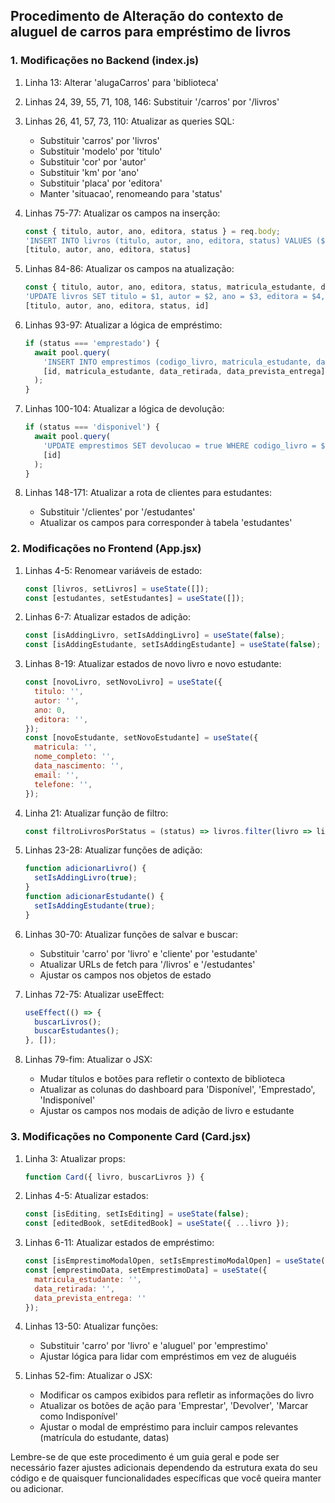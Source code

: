 
## Procedimento de Alteração do contexto de aluguel de carros para empréstimo de livros

### 1. Modificações no Backend (index.js)

1. Linha 13: Alterar 'alugaCarros' para 'biblioteca'

2. Linhas 24, 39, 55, 71, 108, 146: Substituir '/carros' por '/livros'

3. Linhas 26, 41, 57, 73, 110: Atualizar as queries SQL:
   - Substituir 'carros' por 'livros'
   - Substituir 'modelo' por 'titulo'
   - Substituir 'cor' por 'autor'
   - Substituir 'km' por 'ano'
   - Substituir 'placa' por 'editora'
   - Manter 'situacao', renomeando para 'status'

4. Linhas 75-77: Atualizar os campos na inserção:
   ```javascript
   const { titulo, autor, ano, editora, status } = req.body;
   'INSERT INTO livros (titulo, autor, ano, editora, status) VALUES ($1, $2, $3, $4, $5) RETURNING *',
   [titulo, autor, ano, editora, status]
   ```

5. Linhas 84-86: Atualizar os campos na atualização:
   ```javascript
   const { titulo, autor, ano, editora, status, matricula_estudante, data_retirada, data_prevista_entrega } = req.body;
   'UPDATE livros SET titulo = $1, autor = $2, ano = $3, editora = $4, status = $5 WHERE codigo = $6 RETURNING *',
   [titulo, autor, ano, editora, status, id]
   ```

6. Linhas 93-97: Atualizar a lógica de empréstimo:
   ```javascript
   if (status === 'emprestado') {
     await pool.query(
       'INSERT INTO emprestimos (codigo_livro, matricula_estudante, data_retirada, data_prevista_entrega) VALUES ($1, $2, $3, $4)',
       [id, matricula_estudante, data_retirada, data_prevista_entrega]
     );
   }
   ```

7. Linhas 100-104: Atualizar a lógica de devolução:
   ```javascript
   if (status === 'disponivel') {
     await pool.query(
       'UPDATE emprestimos SET devolucao = true WHERE codigo_livro = $1 AND devolucao = false',
       [id]
     );
   }
   ```

8. Linhas 148-171: Atualizar a rota de clientes para estudantes:
   - Substituir '/clientes' por '/estudantes'
   - Atualizar os campos para corresponder à tabela 'estudantes'

### 2. Modificações no Frontend (App.jsx)

1. Linhas 4-5: Renomear variáveis de estado:
   ```javascript
   const [livros, setLivros] = useState([]);
   const [estudantes, setEstudantes] = useState([]);
   ```

2. Linhas 6-7: Atualizar estados de adição:
   ```javascript
   const [isAddingLivro, setIsAddingLivro] = useState(false);
   const [isAddingEstudante, setIsAddingEstudante] = useState(false);
   ```

3. Linhas 8-19: Atualizar estados de novo livro e novo estudante:
   ```javascript
   const [novoLivro, setNovoLivro] = useState({
     titulo: '',
     autor: '',
     ano: 0,
     editora: '',
   });
   const [novoEstudante, setNovoEstudante] = useState({
     matricula: '',
     nome_completo: '',
     data_nascimento: '',
     email: '',
     telefone: '',
   });
   ```

4. Linha 21: Atualizar função de filtro:
   ```javascript
   const filtroLivrosPorStatus = (status) => livros.filter(livro => livro.status === status);
   ```

5. Linhas 23-28: Atualizar funções de adição:
   ```javascript
   function adicionarLivro() {
     setIsAddingLivro(true);
   }
   function adicionarEstudante() {
     setIsAddingEstudante(true);
   }
   ```

6. Linhas 30-70: Atualizar funções de salvar e buscar:
   - Substituir 'carro' por 'livro' e 'cliente' por 'estudante'
   - Atualizar URLs de fetch para '/livros' e '/estudantes'
   - Ajustar os campos nos objetos de estado

7. Linhas 72-75: Atualizar useEffect:
   ```javascript
   useEffect(() => {
     buscarLivros();
     buscarEstudantes();
   }, []);
   ```

8. Linhas 79-fim: Atualizar o JSX:
   - Mudar títulos e botões para refletir o contexto de biblioteca
   - Atualizar as colunas do dashboard para 'Disponível', 'Emprestado', 'Indisponível'
   - Ajustar os campos nos modais de adição de livro e estudante

### 3. Modificações no Componente Card (Card.jsx)

1. Linha 3: Atualizar props:
   ```javascript
   function Card({ livro, buscarLivros }) {
   ```

2. Linhas 4-5: Atualizar estados:
   ```javascript
   const [isEditing, setIsEditing] = useState(false);
   const [editedBook, setEditedBook] = useState({ ...livro });
   ```

3. Linhas 6-11: Atualizar estados de empréstimo:
   ```javascript
   const [isEmprestimoModalOpen, setIsEmprestimoModalOpen] = useState(false);
   const [emprestimoData, setEmprestimoData] = useState({
     matricula_estudante: '',
     data_retirada: '',
     data_prevista_entrega: ''
   });
   ```

4. Linhas 13-50: Atualizar funções:
   - Substituir 'carro' por 'livro' e 'aluguel' por 'emprestimo'
   - Ajustar lógica para lidar com empréstimos em vez de aluguéis

5. Linhas 52-fim: Atualizar o JSX:
   - Modificar os campos exibidos para refletir as informações do livro
   - Atualizar os botões de ação para 'Emprestar', 'Devolver', 'Marcar como Indisponível'
   - Ajustar o modal de empréstimo para incluir campos relevantes (matrícula do estudante, datas)

Lembre-se de que este procedimento é um guia geral e pode ser necessário fazer ajustes adicionais dependendo da estrutura exata do seu código e de quaisquer funcionalidades específicas que você queira manter ou adicionar.

